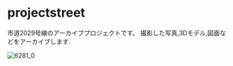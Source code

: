 # projectstreet
市道2029号線のアーカイブプロジェクトです。
撮影した写真,3Dモデル,図面などをアーカイブします.

![6281_0](https://github.com/kuritaTD/projectstreet/assets/50454382/034a18a5-472f-47b7-9773-138484439b0c)

